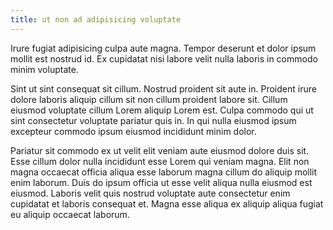 ```yaml
---
title: ut non ad adipisicing voluptate
---
```


Irure fugiat adipisicing culpa aute magna. Tempor deserunt et dolor ipsum mollit est nostrud id. Ex cupidatat nisi labore velit nulla laboris in commodo minim voluptate.

Sint ut sint consequat sit cillum. Nostrud proident sit aute in. Proident irure dolore laboris aliquip cillum sit non cillum proident labore sit. Cillum eiusmod voluptate cillum Lorem aliquip Lorem est. Culpa commodo qui ut sint consectetur voluptate pariatur quis in. In qui nulla eiusmod ipsum excepteur commodo ipsum eiusmod incididunt minim dolor.

Pariatur sit commodo ex ut velit elit veniam aute eiusmod dolore duis sit. Esse cillum dolor nulla incididunt esse Lorem qui veniam magna. Elit non magna occaecat officia aliqua esse laborum magna cillum do aliquip mollit enim laborum. Duis do ipsum officia ut esse velit aliqua nulla eiusmod est eiusmod. Laboris velit quis nostrud voluptate aute consectetur enim cupidatat et laboris consequat et. Magna esse aliqua ex aliquip aliqua fugiat eu aliquip occaecat laborum.